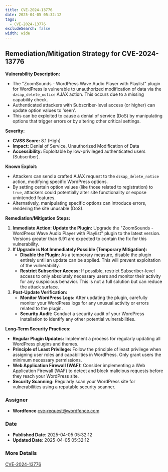 ```yaml
---
title: CVE-2024-13776
date: 2025-04-05 05:32:12
tags:
  - CVE-2024-13776
excludeSearch: false
width: wide
---
```


## Remediation/Mitigation Strategy for CVE-2024-13776

**Vulnerability Description:**

*   The "ZoomSounds - WordPress Wave Audio Player with Playlist" plugin for WordPress is vulnerable to unauthorized modification of data via the `dzsap_delete_notice` AJAX action. This occurs due to a missing capability check.
*   Authenticated attackers with Subscriber-level access (or higher) can update option values to 'seen'.
*   This can be exploited to cause a denial of service (DoS) by manipulating options that trigger errors or by altering other critical settings.

**Severity:**

*   **CVSS Score:** 8.1 (High)
*   **Impact:** Denial of Service, Unauthorized Modification of Data
*   **Accessibility:** Exploitable by low-privileged authenticated users (Subscriber).

**Known Exploit:**

*   Attackers can send a crafted AJAX request to the `dzsap_delete_notice` action, modifying specific WordPress options.
*   By setting certain option values (like those related to registration) to `true`, attackers could potentially alter site functionality or expose unintended features.
*   Alternatively, manipulating specific options can introduce errors, rendering the site unusable (DoS).

**Remediation/Mitigation Steps:**

1.  **Immediate Action: Update the Plugin:** Upgrade the "ZoomSounds - WordPress Wave Audio Player with Playlist" plugin to the latest version.  Versions greater than 6.91 are expected to contain the fix for this vulnerability.
2.  **If Upgrade is Not Immediately Possible (Temporary Mitigation):**
    *   **Disable the Plugin:**  As a temporary measure, disable the plugin entirely until an update can be applied. This will prevent exploitation of the vulnerability.
    *   **Restrict Subscriber Access:** If possible, restrict Subscriber-level access to only absolutely necessary users and monitor their activity for any suspicious behavior.  This is not a full solution but can reduce the attack surface.
3.  **Post-Update Verification:**
    *   **Monitor WordPress Logs:**  After updating the plugin, carefully monitor your WordPress logs for any unusual activity or errors related to the plugin.
    *   **Security Audit:** Conduct a security audit of your WordPress installation to identify any other potential vulnerabilities.

**Long-Term Security Practices:**

*   **Regular Plugin Updates:**  Implement a process for regularly updating all WordPress plugins and themes.
*   **Principle of Least Privilege:** Follow the principle of least privilege when assigning user roles and capabilities in WordPress. Only grant users the minimum necessary permissions.
*   **Web Application Firewall (WAF):** Consider implementing a Web Application Firewall (WAF) to detect and block malicious requests before they reach your WordPress site.
*   **Security Scanning:** Regularly scan your WordPress site for vulnerabilities using a reputable security scanner.

### Assigner
- **Wordfence** <cve-request@wordfence.com>

### Date
- **Published Date**: 2025-04-05 05:32:12
- **Updated Date**: 2025-04-05 05:32:12

### More Details
[CVE-2024-13776](https://www.cvedetails.com/cve/CVE-2024-13776)